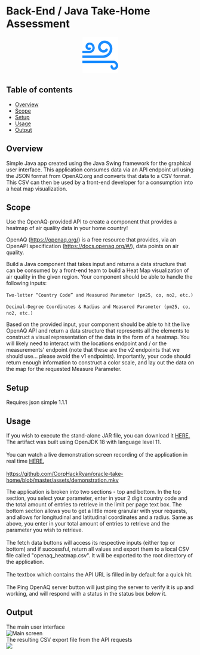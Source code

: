 # Back-End / Java Take-Home Assessment
<div style="text-align: center;"><img src="favicon.png"><br></div>

## Table of contents
* [Overview](#overview) 
* [Scope](#scope)
* [Setup](#setup)
* [Usage](#usage)
* [Output](#output)



## Overview
Simple Java app created using the Java Swing framework for the graphical user interface. This application consumes 
data via an API endpoint url using the JSON format from OpenAQ.org and converts that data to a CSV format. 
This CSV can then be used by a front-end developer for a consumption into a heat map visualization.

## Scope
Use the OpenAQ-provided API to create a component that provides a heatmap of air quality data in your home country!

OpenAQ (https://openaq.org/) is a free resource that provides, via an OpenAPI specification 
(https://docs.openaq.org/#/), data points on air quality. 

Build a Java component that takes input and returns a data structure that can be consumed by a front-end team to build 
a Heat Map visualization of air quality in the given region. Your component should be able to handle the following 
inputs:

```Two-letter “Country Code” and Measured Parameter (pm25, co, no2, etc.)```

```Decimal-Degree Coordinates & Radius and Measured Parameter (pm25, co, no2, etc.)```

Based on the provided input, your component should be able to hit the live OpenAQ API and return a data structure 
that represents all the elements to construct a visual representation of the data in the form of a heatmap. You will 
likely need to interact with the locations endpoint and / or the measurements' endpoint (note that these are the v2 
endpoints that we should use… please avoid the v1 endpoints). Importantly, your code should return enough information 
to construct a color scale, and lay out the data on the map for the requested Measure Parameter. 


## Setup
Requires json simple 1.1.1

## Usage
If you wish to execute the stand-alone JAR file, you can download it [HERE.](https://github.com/CorpHackRyan/oracle-take-home/blob/master/out/artifacts/oracle_take_home_jar/oracle-take-home.jar)
The artifact was built using OpenJDK 18 with language level 11.<br><br>
You can watch a live demonstration screen recording of the application in real time [HERE.](/assets/demonstration.mkv)<br><br>
https://github.com/CorpHackRyan/oracle-take-home/blob/master/assets/demonstration.mkv

The application is broken into two sections - top and bottom. In the top section, you select your parameter, enter in 
your 2 digit country code and the total amount of entries to retrieve in the limit per page text box. 
The bottom section allows you to get a little more granular with your requests, and allows for longitudinal and 
latitudinal coordinates and a radius. Same as  above, you enter in your total amount of entries to retrieve and 
the parameter you wish to retrieve.<br><br>
The fetch data buttons will access its respective inputs (either top or bottom) and if successful, return all values 
and export them to a local CSV file called "openaq_heatmap.csv". It will be exported to the root directory of the 
application.<br><br>
The textbox which contains the API URL is filled in by default for a quick hit.  <br><br>
The Ping OpenAQ server button will just ping the server to  verify it is up and working, and will respond with a status 
in the status box below it. 



## Output
The main user interface<br>
<img src="assets/mainScreen.png" alt="Main screen"><br>
The resulting CSV export file from the API requests<br>
<img src="assets/csv_screen.png"><br>